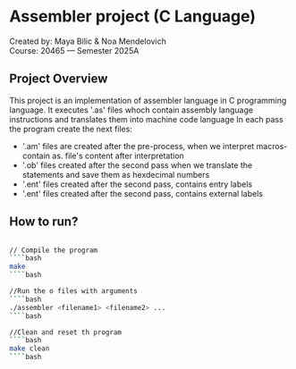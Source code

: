 # Assembler project (C Language)

Created by: Maya Bilic & Noa Mendelovich  
Course: 20465 — Semester 2025A

## Project Overview

This project is an implementation of assembler language in C programming language.
It executes '.as' files whoch contain assembly language instructions and translates them into machine code language
In each pass the program create the next files:
* '.am' files are created after the pre-process, when we interpret macros- contain as. file's content after interpretation
* '.ob' files created after the second pass when we translate the statements and save them as hexdecimal numbers
* '.ent' files created after the second pass, contains entry labels
* '.ent' files created after the second pass, contains external labels


## How to run?
````bash

// Compile the program
````bash
make
````bash

//Run the o files with arguments
````bash
./assembler <filename1> <filename2> ...
````bash

//Clean and reset th program
````bash
make clean
````bash



